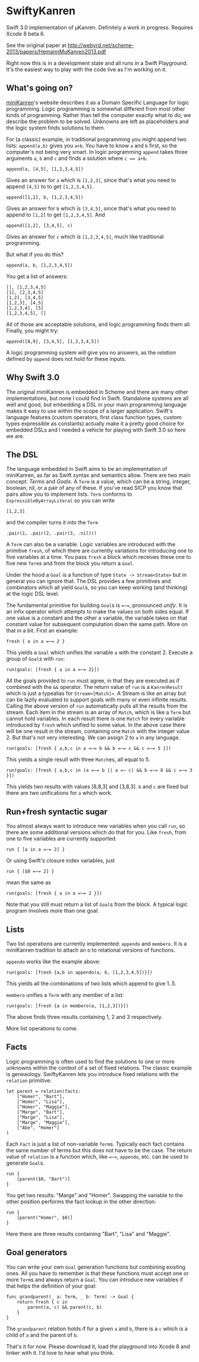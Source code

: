 # SwiftyKanren
Swift 3.0 implementation of µKanren. Definitely a work in progress. Requires Xcode 8 beta 6.

See the original paper at http://webyrd.net/scheme-2013/papers/HemannMuKanren2013.pdf

Right now this is in a development state and all runs in a Swift Playground. It's the easiest way to play with the code live as I'm working on it.

## What's going on?
[miniKanren](http://www.minikanren.org)'s website describes it as a Domain Specific Language for logic programming. Logic programming is somewhat different from most other kinds of programming. Rather than tell the computer exactly what to do, we describe the problem to be solved. Unknowns are left as placeholders and the logic system finds solutions to them.

For (a classic) example, in traditional programming you might append two lists: `append(a,b)` gives you `a+b`. You have to know `a` and `b` first, so the computer's not being very smart. In logic programming `append` takes three arguments `a`, `b` and `c` and finds a solution where `c == a+b`.

    append(a, [4,5], [1,2,3,4,5])
    
Gives an answer for `a` which is `[1,2,3]`, since that's what you need to append `[4,5]` to to get `[1,2,3,4,5]`.

    append([1,2], b, [1,2,3,4,5])
    
Gives an answer for `b` which is `[3,4,5]`, since that's what you need to append to `[1,2]` to get `[1,2,3,4,5]`. And

    append([1,2], [3,4,5], c)
    
Gives an answer for `c` which is `[1,2,3,4,5]`, much like traditional programming.

But what if you do this?

    append(a, b, [1,2,3,4,5])

You get a list of answers:

    [], [1,2,3,4,5]
    [1], [2,3,4,5]
    [1,2], [3,4,5]
    [1,2,3], [4,5]
    [1,2,3,4], [5]
    [1,2,3,4,5], []

All of those are acceptable solutions, and logic programming finds them all. Finally, you might try:

    append([8,9], [3,4,5], [1,2,3,4,5])

A logic programming system will give you no answers, as the _relation_ defined by `append` does not hold for these inputs.

## Why Swift 3.0

The original miniKanren is embedded in Scheme and there are many other implementations, but none I could find in Swift. Standalone systems are all well and good, but embedding a DSL in your main programming language makes it easy to use within the scope of a larger application. Swift's language features (custom operators, first class function types, custom types expressible as constants) actually make it a pretty good choice for embedded DSLs and I needed a vehicle for playing with Swift 3.0 so here we are.

## The DSL

The language embedded in Swift aims to be an implementation of miniKanren, as far as Swift syntax and semantics allow. There are two main concept: _Terms_ and _Goals_. A `Term` is a value, which can be a string, integer, boolean, nil, or a pair of any of these. If you've read SICP you know that pairs allow you to implement lists. `Term` conforms to `ExpressibleByArrayLiteral` so you can write

    [1,2,3]

and the compiler turns it into the `Term`

    .pair(1, .pair(2, .pair(3, .nil)))

A `Term` can also be a variable. Logic variables are introduced with the primitive `fresh`, of which there are currently variations for introducing one to five variables at a time. You pass `fresh` a block which receives these one to five new `Term`s and from the block you return a `Goal`.

Under the hood a `Goal` is a function of type `State -> Stream<State>` but in general you can ignore that. The DSL provides a few primitives and combinators which all yield `Goal`s, so you can keep working (and thinking) at the logic DSL level.

The fundamental primitive for building `Goal`s is `=~=`, pronounced _unify_. It is an infix operator which attempts to make the values on both sides equal. If one value is a constant and the other a variable, the variable takes on that constant value for subsequent computation down the same path. More on that in a bit. First an example:

    fresh { a in a =~= 2 }

This yields a `Goal` which unifies the variable `a` with the constant 2. Execute a group of `Goal`s with `run`:

    run(goals: [fresh { a in a =~= 2}])

All the goals provided to `run` must agree, in that they are executed as if combined with the `&&` operator. The return value of `run` is a `KanrenResult` which is just a typealias for `Stream<[Match]>`. A Stream is like an array but can be lazily evaluated to support goals with many or even infinite results. Calling the above version of `run` automatically pulls all the results from the stream. Each item in the stream is an array of `Match`, which is like a `Term` but cannot hold variables. In each result there is one `Match` for every variable introduced by `fresh` which unified to some value. In the above case there will be one result in the stream, containing one `Match` with the integer value 2. But that's not very interesting. We can assign 2 to `a` in any language.

    run(goals: [fresh { a,b,c in a =~= b && b =~= c && c =~= 5 }])

This yields a single result with three `Match`es, all equal to 5.

    run(goals: [fresh { a,b,c in (a =~= b || a =~ c) && b =~= 8 && c =~= 3 }])

This yields two results with values [8,8,3] and [3,8,3]. `b` and `c` are fixed but there are two unifications for `a` which work.

## Run+fresh syntactic sugar

You almost always want to introduce new variables when you call `run`, so there are some additional versions which do that for you. Like `fresh`, from one to five variables are currently supported.

    run { [a in a =~= 2] }

Or using Swift's closure index variables, just

    run { [$0 =~= 2] }

mean the same as

    run(goals: [fresh { a in a =~= 2 }])
    
Note that you still must return a list of `Goal`s from the block. A typical logic program involves more than one goal.

## Lists

Two list operations are currently implemented: `appendo` and `membero`. It is a miniKanren tradition to attach an o to relational versions of functions.

`appendo` works like the example above:

    run(goals: [fresh {a,b in appendo(a, b, [1,2,3,4,5])}])

This yields all the combinations of two lists which append to give 1..5.

`membero` unifies a `Term` with any member of a list:

    run(goals: [fresh {a in membero(a, [1,2,3])}])

The above finds three results containing 1, 2 and 3 respectively.

More list operations to come.

## Facts

Logic programming is often used to find the solutions to one or more unknowns within the context of a set of fixed relations. The classic example is geneaology. SwiftyKanren lets you introduce fixed relations with the `relation` primitive:

    let parent = relation(facts:
        ["Homer", "Bart"],
        ["Homer", "Lisa"],
        ["Homer", "Maggie"],
        ["Marge", "Bart"],
        ["Marge", "Lisa"],
        ["Marge", "Maggie"],
        ["Abe", "Homer"]
    )

Each `Fact` is just a list of non-variable `Term`s. Typically each fact contains the same number of terms but this does not have to be the case. The return value of `relation` is a function which, like `=~=`, `appendo`, etc. can be used to generate `Goal`s.

    run {
        [parent($0, "Bart")]
    }

You get two results: "Marge" and "Homer". Swapping the variable to the other position performs the fact lookup in the other direction:

    run {
        [parent("Homer", $0)]
    }

Here there are three results containing "Bart", "Lisa" and "Maggie".

## Goal generators

You can write your own `Goal` generation functions but combining existing ones. All you have to remember is that these functions must accept one or more `Term`s and always return a `Goal`. You can introduce new variables if that helps the definition of your goal:

    func grandparent(_ a: Term, _ b: Term) -> Goal {
        return fresh { c in
            parent(a, c) && parent(c, b)
        }
    }

The `grandparent` relation holds if for a given `a` and `b`, there is a `c` which is a child of `a` and the parent of `b`.

That's it for now. Please download it, load the playground into Xcode 8 and tinker with it. I'd love to hear what you think.






